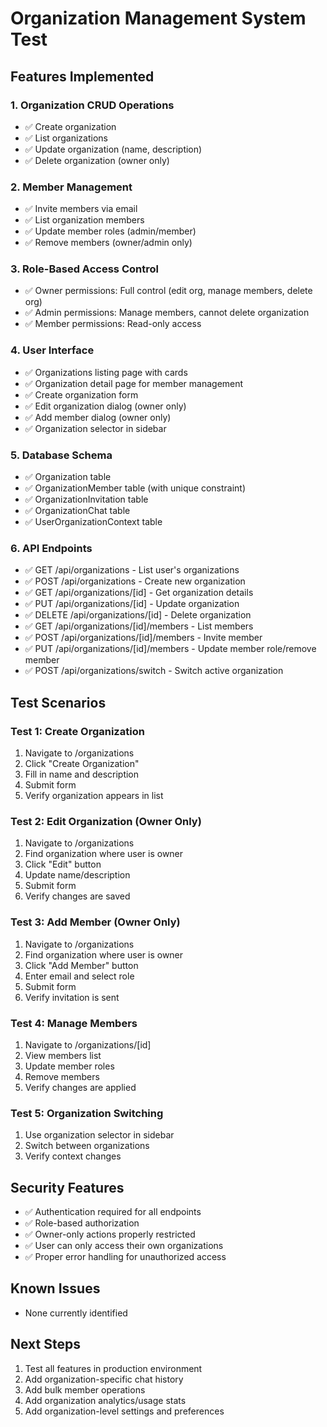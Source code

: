 # Organization Management System Test

## Features Implemented

### 1. Organization CRUD Operations

- ✅ Create organization
- ✅ List organizations
- ✅ Update organization (name, description)
- ✅ Delete organization (owner only)

### 2. Member Management

- ✅ Invite members via email
- ✅ List organization members
- ✅ Update member roles (admin/member)
- ✅ Remove members (owner/admin only)

### 3. Role-Based Access Control

- ✅ Owner permissions: Full control (edit org, manage members, delete org)
- ✅ Admin permissions: Manage members, cannot delete organization
- ✅ Member permissions: Read-only access

### 4. User Interface

- ✅ Organizations listing page with cards
- ✅ Organization detail page for member management
- ✅ Create organization form
- ✅ Edit organization dialog (owner only)
- ✅ Add member dialog (owner only)
- ✅ Organization selector in sidebar

### 5. Database Schema

- ✅ Organization table
- ✅ OrganizationMember table (with unique constraint)
- ✅ OrganizationInvitation table
- ✅ OrganizationChat table
- ✅ UserOrganizationContext table

### 6. API Endpoints

- ✅ GET /api/organizations - List user's organizations
- ✅ POST /api/organizations - Create new organization
- ✅ GET /api/organizations/[id] - Get organization details
- ✅ PUT /api/organizations/[id] - Update organization
- ✅ DELETE /api/organizations/[id] - Delete organization
- ✅ GET /api/organizations/[id]/members - List members
- ✅ POST /api/organizations/[id]/members - Invite member
- ✅ PUT /api/organizations/[id]/members - Update member role/remove member
- ✅ POST /api/organizations/switch - Switch active organization

## Test Scenarios

### Test 1: Create Organization

1. Navigate to /organizations
2. Click "Create Organization"
3. Fill in name and description
4. Submit form
5. Verify organization appears in list

### Test 2: Edit Organization (Owner Only)

1. Navigate to /organizations
2. Find organization where user is owner
3. Click "Edit" button
4. Update name/description
5. Submit form
6. Verify changes are saved

### Test 3: Add Member (Owner Only)

1. Navigate to /organizations
2. Find organization where user is owner
3. Click "Add Member" button
4. Enter email and select role
5. Submit form
6. Verify invitation is sent

### Test 4: Manage Members

1. Navigate to /organizations/[id]
2. View members list
3. Update member roles
4. Remove members
5. Verify changes are applied

### Test 5: Organization Switching

1. Use organization selector in sidebar
2. Switch between organizations
3. Verify context changes

## Security Features

- ✅ Authentication required for all endpoints
- ✅ Role-based authorization
- ✅ Owner-only actions properly restricted
- ✅ User can only access their own organizations
- ✅ Proper error handling for unauthorized access

## Known Issues

- None currently identified

## Next Steps

1. Test all features in production environment
2. Add organization-specific chat history
3. Add bulk member operations
4. Add organization analytics/usage stats
5. Add organization-level settings and preferences
